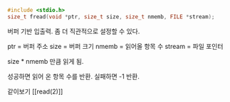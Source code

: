 ~~~c
#include <stdio.h>
size_t fread(void *ptr, size_t size, size_t nmemb, FILE *stream);
~~~

버퍼 기반 입출력.
좀 더 직관적으로 설정할 수 있다.

ptr = 버퍼 주소
size = 버퍼 크기
nmemb = 읽어올 항목 수
stream = 파일 포인터

size * nmemb 만큼 읽게 됨.

성공하면 읽어 온 항목 수를 반환.
실패하면 -1 반환.

같이보기
[[read(2)]]